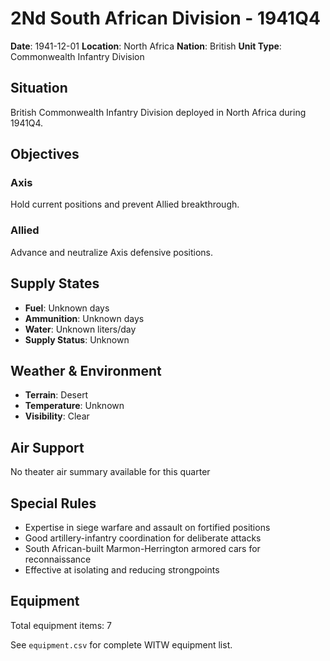# 2Nd South African Division - 1941Q4

**Date**: 1941-12-01
**Location**: North Africa
**Nation**: British
**Unit Type**: Commonwealth Infantry Division

## Situation

British Commonwealth Infantry Division deployed in North Africa during 1941Q4.

## Objectives

### Axis
Hold current positions and prevent Allied breakthrough.

### Allied
Advance and neutralize Axis defensive positions.

## Supply States

- **Fuel**: Unknown days
- **Ammunition**: Unknown days
- **Water**: Unknown liters/day
- **Supply Status**: Unknown

## Weather & Environment

- **Terrain**: Desert
- **Temperature**: Unknown
- **Visibility**: Clear

## Air Support

No theater air summary available for this quarter

## Special Rules

- Expertise in siege warfare and assault on fortified positions
- Good artillery-infantry coordination for deliberate attacks
- South African-built Marmon-Herrington armored cars for reconnaissance
- Effective at isolating and reducing strongpoints

## Equipment

Total equipment items: 7

See `equipment.csv` for complete WITW equipment list.
